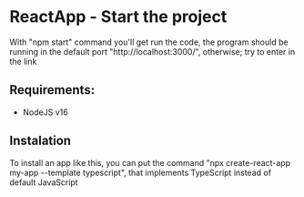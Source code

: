 # ReactApp - Start the project
With "npm start" command you'll get run the code, the program should be running in the default port "http://localhost:3000/", otherwise; try to enter in the link

## Requirements: 
- NodeJS v16

## Instalation 
To install an app like this, you can put the command "npx create-react-app my-app --template typescript", that implements TypeScript instead of default JavaScript